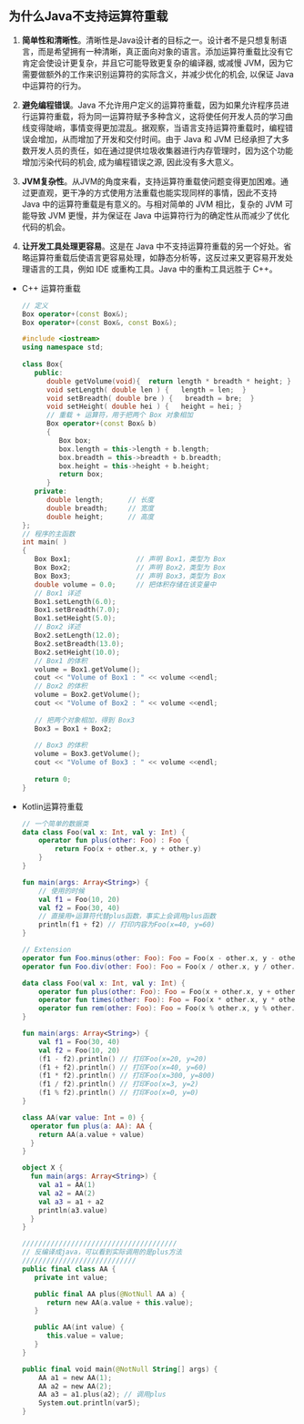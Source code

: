 ## 为什么Java不支持运算符重载

1. **简单性和清晰性**。清晰性是Java设计者的目标之一。设计者不是只想复制语言，而是希望拥有一种清晰，真正面向对象的语言。添加运算符重载比没有它肯定会使设计更复杂，并且它可能导致更复杂的编译器, 或减慢 JVM，因为它需要做额外的工作来识别运算符的实际含义，并减少优化的机会, 以保证 Java 中运算符的行为。

2. **避免编程错误**。Java 不允许用户定义的运算符重载，因为如果允许程序员进行运算符重载，将为同一运算符赋予多种含义，这将使任何开发人员的学习曲线变得陡峭，事情变得更加混乱。据观察，当语言支持运算符重载时，编程错误会增加，从而增加了开发和交付时间。由于 Java 和 JVM 已经承担了大多数开发人员的责任，如在通过提供垃圾收集器进行内存管理时，因为这个功能增加污染代码的机会, 成为编程错误之源, 因此没有多大意义。

3. **JVM复杂性**。从JVM的角度来看，支持运算符重载使问题变得更加困难。通过更直观，更干净的方式使用方法重载也能实现同样的事情，因此不支持 Java 中的运算符重载是有意义的。与相对简单的 JVM 相比，复杂的 JVM 可能导致 JVM 更慢，并为保证在 Java 中运算符行为的确定性从而减少了优化代码的机会。

4. **让开发工具处理更容易**。这是在 Java 中不支持运算符重载的另一个好处。省略运算符重载后使语言更容易处理，如静态分析等，这反过来又更容易开发处理语言的工具，例如 IDE 或重构工具。Java 中的重构工具远胜于 C++。

- C++ 运算符重载

  ```c++
  // 定义
  Box operator+(const Box&);
  Box operator+(const Box&, const Box&);
  
  #include <iostream>
  using namespace std;
   
  class Box{
     public:
        double getVolume(void){  return length * breadth * height; }
        void setLength( double len ) {   length = len;  }
        void setBreadth( double bre ) {   breadth = bre;  }
        void setHeight( double hei ) {   height = hei; }
        // 重载 + 运算符，用于把两个 Box 对象相加
        Box operator+(const Box& b)
        {
           Box box;
           box.length = this->length + b.length;
           box.breadth = this->breadth + b.breadth;
           box.height = this->height + b.height;
           return box;
        }
     private:
        double length;      // 长度
        double breadth;     // 宽度
        double height;      // 高度
  };
  // 程序的主函数
  int main( )
  {
     Box Box1;                // 声明 Box1，类型为 Box
     Box Box2;                // 声明 Box2，类型为 Box
     Box Box3;                // 声明 Box3，类型为 Box
     double volume = 0.0;     // 把体积存储在该变量中
     // Box1 详述
     Box1.setLength(6.0); 
     Box1.setBreadth(7.0); 
     Box1.setHeight(5.0);
     // Box2 详述
     Box2.setLength(12.0); 
     Box2.setBreadth(13.0); 
     Box2.setHeight(10.0);
     // Box1 的体积
     volume = Box1.getVolume();
     cout << "Volume of Box1 : " << volume <<endl;
     // Box2 的体积
     volume = Box2.getVolume();
     cout << "Volume of Box2 : " << volume <<endl;
   
     // 把两个对象相加，得到 Box3
     Box3 = Box1 + Box2;
   
     // Box3 的体积
     volume = Box3.getVolume();
     cout << "Volume of Box3 : " << volume <<endl;
   
     return 0;
  }
  ```

- Kotlin运算符重载

  ```kotlin
  // 一个简单的数据类
  data class Foo(val x: Int, val y: Int) {
      operator fun plus(other: Foo) : Foo {
          return Foo(x + other.x, y + other.y)
      }
  }
  
  fun main(args: Array<String>) {
      // 使用的时候
      val f1 = Foo(10, 20)
      val f2 = Foo(30, 40)
      // 直接用+运算符代替plus函数，事实上会调用plus函数
      println(f1 + f2) // 打印内容为Foo(x=40, y=60)
  }
  
  // Extension
  operator fun Foo.minus(other: Foo): Foo = Foo(x - other.x, y - other.y)
  operator fun Foo.div(other: Foo): Foo = Foo(x / other.x, y / other.y)
  
  data class Foo(val x: Int, val y: Int) {
      operator fun plus(other: Foo): Foo = Foo(x + other.x, y + other.y)
      operator fun times(other: Foo): Foo = Foo(x * other.x, y * other.y)
      operator fun rem(other: Foo): Foo = Foo(x % other.x, y % other.y)
  }
  
  fun main(args: Array<String>) {
      val f1 = Foo(30, 40)
      val f2 = Foo(10, 20)
      (f1 - f2).println() // 打印Foo(x=20, y=20)
      (f1 + f2).println() // 打印Foo(x=40, y=60)
      (f1 * f2).println() // 打印Foo(x=300, y=800)
      (f1 / f2).println() // 打印Foo(x=3, y=2)
      (f1 % f2).println() // 打印Foo(x=0, y=0)
  }
  ```

  ```kotlin
  class AA(var value: Int = 0) {
    operator fun plus(a: AA): AA {
      return AA(a.value + value)
    }
  }
  
  object X {
    fun main(args: Array<String>) {
      val a1 = AA(1)
      val a2 = AA(2)
      val a3 = a1 + a2
      println(a3.value)
    }
  }
  
  //////////////////////////////////////
  // 反编译成java，可以看到实际调用的是plus方法
  ////////////////////////////
  public final class AA {
     private int value;
  
     public final AA plus(@NotNull AA a) {
        return new AA(a.value + this.value);
     }
  
     public AA(int value) {
        this.value = value;
     }
  }
  
  public final void main(@NotNull String[] args) {
      AA a1 = new AA(1);
      AA a2 = new AA(2);
      AA a3 = a1.plus(a2); // 调用plus
      System.out.println(var5);
  }
  ```

  